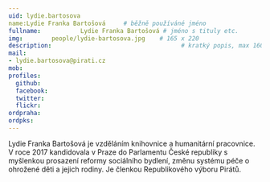 ```yaml
---
uid: lydie.bartosova
name:Lydie Franka Bartošová  	# běžně používáné jméno
fullname: 			Lydie Franka Bartošová # jméno s tituly etc.
img: 		people/lydie-bartosova.jpg    # 165 x 220
description:            	        			# kratký popis, max 160 znaků
mail:
- lydie.bartosova@pirati.cz
mob:			  
profiles:
  github:     
  facebook: 	
  twitter: 		
  flickr:
ordpraha: 
ordpks: 
---
```


Lydie Franka Bartošová je vzděláním knihovnice a humanitární pracovnice. V roce 2017 kandidovala v Praze do Parlamentu České republiky s myšlenkou prosazení reformy sociálního bydlení, změnu systému péče o ohrožené děti a jejich rodiny. Je členkou Republikového výboru Pirátů.

